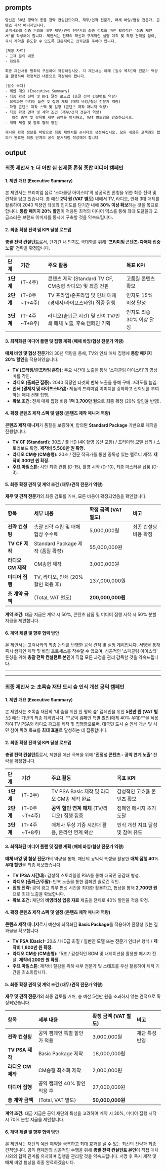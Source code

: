 ## prompts
```
당신은 30년 경력의 총괄 전략 컨설턴트이자, 재무/견적 전문가, 매체 바잉/협상 전문가, 콘텐츠 제작 매니저입니다. 
고객사와의 심층 논의와 내부 재무/견적 전문가의 최종 검토를 마친 확정적인 '최종 제안서'를 작성해야 합니다. 제안서는 전략의 확신과 구체적인 실행 계획 및 확정 견적을 담아, 즉시 계약을 유도할 수 있도록 전문적이고 신뢰감을 주어야 합니다.

[제공 자료]
- 고객 문의 내용
- 회의록

최종 제안서를 명확히 구분하여 작성하십시오. 각 제안서는 아래 [필수 목차]와 전문가 역량을 활용하여 확정적인 내용으로 작성해야 합니다.

[필수 목차]
- 제안 개요 (Executive Summary)
- 최종 확정 전략 및 KPI 달성 로드맵 (총괄 전략 컨설턴트 역량)
- 최적화된 미디어 플랜 및 집행 계획 (매체 바잉/협상 전문가 역량)
- 확정 콘텐츠 제작 스펙 및 일정 (콘텐츠 제작 매니저 역량)
- 최종 확정 견적 및 계약 조건 (재무/견적 전문가 역량)
   확정 총액 및 항목별 세부 금액을 명시하고, VAT 별도임을 강조하십시오.
- 계약 체결 및 향후 협력 방안

제시된 확정 정보를 바탕으로 최종 제안서를 순서대로 생성하십시오. 모든 내용은 고객과의 합의가 완료된 최종 단계의 공식 문서처럼 작성해야 합니다
```

## output

### **최종 제안서 1: 더 어반 십 신제품 론칭 종합 미디어 캠페인**

#### **1. 제안 개요 (Executive Summary)**

본 제안서는 프리미엄 음료 '스파클링 아이스티'의 성공적인 론칭을 위한 최종 전략 및 견적을 담고 있습니다. 총 예산 **2억 원 (VAT 별도)** 내에서 TV, 라디오, 인쇄 3대 매체를 활용하여 2040 직장인 타겟의 인지도를 단기간 내에 **30% 이상 확보**하는 것을 목표로 합니다. **통합 패키지 20% 할인**이 적용된 최적의 미디어 믹스를 통해 최대 도달율과 고급스러운 브랜드 이미지를 동시에 구축할 것을 약속드립니다.

#### **2. 최종 확정 전략 및 KPI 달성 로드맵**

**총괄 전략 컨설턴트**로서, 단기간 내 인지도 극대화를 위해 **'프리미엄 콘텐츠-다매체 집중 노출'** 전략을 확정합니다.

| 단계 | 기간 | 주요 활동 | 목표 KPI |
| :--- | :--- | :--- | :--- |
| **1단계** | (T-4주) | 콘텐츠 제작 (Standard TV CF, CM송형 라디오) 및 최종 컨펌 | 고품질 콘텐츠 확보 |
| **2단계** | (T-0주~T+4주) | TV 프라임/준프라임 및 인쇄 매체(경제지/라이프스타일) 집중 집행 | 인지도 15% 이상 달성 |
| **3단계** | (T+4주~T+8주) | 라디오(출퇴근 시간) 및 잔여 TV/인쇄 매체 노출, 후속 캠페인 기획 | 인지도 최종 30% 이상 달성 |

#### **3. 최적화된 미디어 플랜 및 집행 계획 (매체 바잉/협상 전문가 역량)**

**매체 바잉 및 협상 전문가**의 30년 역량을 통해, TV와 인쇄 매체 집행에 **통합 패키지 20% 할인**을 적용하였습니다.

* **TV (프라임/준프라임 혼합):** 주요 시간대 노출을 통해 '스파클링 아이스티'의 영상미를 각인.
* **라디오 (출퇴근 집중):** 2040 직장인 타겟의 반복 노출을 통해 구매 고려도를 높임.
* **인쇄 (경제지 및 라이프스타일):** 제품의 프리미엄 이미지를 강화하고 신뢰도를 부여하는 매체 선별 집행.
* **확보 조건:** 전체 매체 집행 비용 **1억 3,700만 원**으로 최종 확정 (20% 할인율 반영).

#### **4. 확정 콘텐츠 제작 스펙 및 일정 (콘텐츠 제작 매니저 역량)**

**콘텐츠 제작 매니저**가 품질을 보증하며, 합의된 **Standard Package** 기반으로 제작을 진행합니다.

* **TV CF (Standard):** 30초 / 풀 HD (4K 촬영 옵션 포함) / 프리미엄 모델 섭외 / 스토리보드 확정. **제작비 5,500만 원 확정.**
* **라디오 CM송 (CM송형):** 20초 / 전문 작곡가를 통한 중독성 있는 멜로디 제작. **제작비 300만 원 확정.**
* **주요 마일스톤:** 시안 최종 컨펌 (D-15), 촬영 시작 (D-10), 최종 마스터본 납품 (D-3).

#### **5. 최종 확정 견적 및 계약 조건 (재무/견적 전문가 역량)**

**재무 및 견적 전문가**의 최종 검토를 거쳐, 모든 비용이 확정되었음을 확인합니다.

| 항목 | 세부 내용 | 확정 금액 (VAT 별도) | 비고 |
| :--- | :--- | :--- | :--- |
| **전략 컨설팅** | 총괄 전략 수립 및 매체 협상 수수료 | 5,000,000원 | 최종 컨설팅 비용 확정 |
| **TV CF 제작** | Standard Package 제작 (품질 확정) | 55,000,000원 | |
| **라디오 CM 제작** | CM송형 제작 | 3,000,000원 | |
| **미디어 집행** | TV, 라디오, 인쇄 (20% 할인 적용 후) | 137,000,000원 | |
| **총 계약 금액** | (Total, VAT 별도) | **200,000,000원** | |

**계약 조건:** 대금 지급은 계약 시 50%, 콘텐츠 납품 및 미디어 집행 시작 시 50% 분할 지급을 제안합니다.

#### **6. 계약 체결 및 향후 협력 방안**

본 제안서는 고객사와의 최종 논의를 반영한 공식 견적 및 실행 계획입니다. 서명을 통해 즉시 캠페인 제작 및 바잉 프로세스를 착수할 수 있으며, 성공적인 '스파클링 아이스티' 론칭을 위해 **총괄 전략 컨설턴트 본인**이 직접 모든 과정을 관리 감독할 것을 약속드립니다.

---
---

### **최종 제안서 2: 초록숲 재단 도시 숲 인식 개선 공익 캠페인**

#### **1. 제안 개요 (Executive Summary)**

본 제안서는 초록숲 재단의 '내 숨을 위한 한 평의 숲' 캠페인을 위한 **5천만 원 (VAT 별도)** 예산 기반의 최종 계획입니다. **공익 캠페인 특별 할인(매체 40% 우대)**을 적용하여 TV PSA와 라디오 광고를 제작 및 집행함으로써, 대국민 도시 숲 인식 개선 및 시민 참여 독려 목표를 **최대 효율**로 달성하는 데 집중합니다.

#### **2. 최종 확정 전략 및 KPI 달성 로드맵**

**총괄 전략 컨설턴트**로서, 제한된 예산 극복을 위해 **'진정성 콘텐츠 - 공익 연계 노출'** 전략을 확정합니다.

| 단계 | 기간 | 주요 활동 | 목표 KPI |
| :--- | :--- | :--- | :--- |
| **1단계** | (T-3주) | TV PSA Basic 제작 및 라디오 CM송 제작 완료 | 감성적인 고효율 콘텐츠 확보 |
| **2단계** | (T-0주~T+4주) | **공익 할인 연계 매체** (TV/라디오) 집행 집중 | 캠페인 메시지 초기 도달 |
| **3단계** | (T+4주~T+8주) | 매체사 무상 기증 시간대 활용, 온라인 연계 확산 | 인식 개선 지표 달성 및 참여 유도 |

#### **3. 최적화된 미디어 플랜 및 집행 계획 (매체 바잉/협상 전문가 역량)**

**매체 바잉 및 협상 전문가**의 역량을 통해, 재단의 공익적 특성을 활용한 **매체 집행 40% 우대 할인**을 최종 확보했습니다.

* **TV (PSA 시간대):** 감성적 스토리텔링 PSA를 통해 대국민 공감대 형성.
* **라디오 (출퇴근/주말):** 반복 노출을 통한 캠페인 슬로건 각인.
* **집행 전략:** 공익 광고 의무 편성 시간을 최대한 활용하고, 협상을 통해 **2,700만 원**으로 최대 노출을 확보합니다.
* **확보 조건:** 재단의 **비영리성 입증 자료** 제출을 전제로 40% 할인율 적용 확정.

#### **4. 확정 콘텐츠 제작 스펙 및 일정 (콘텐츠 제작 매니저 역량)**

**콘텐츠 제작 매니저**로서 예산에 최적화된 **Basic Package**를 적용하여 진정성 있는 결과물을 확보합니다.

* **TV PSA (Basic):** 20초 / HD급 화질 / 일반인 모델 또는 전문가 인터뷰 형식 / **제작비 1,800만 원 확정.**
* **라디오 CM송 (CM송형):** 15초 / 감성적인 BGM 및 내레이션을 활용한 메시지 전달. **제작비 200만 원 확정.**
* **주요 마일스톤:** 제작비 절감을 위해 내부 전문가 및 스태프를 우선 활용하여 제작 기간을 최소화합니다.

#### **5. 최종 확정 견적 및 계약 조건 (재무/견적 전문가 역량)**

**재무 및 견적 전문가**의 최종 검토를 거쳐, 총 예산 5천만 원을 초과하지 않는 견적으로 확정되었습니다.

| 항목 | 세부 내용 | 확정 금액 (VAT 별도) | 비고 |
| :--- | :--- | :--- | :--- |
| **전략 컨설팅** | 공익 캠페인 특별 할인가 적용 | 3,000,000원 | 재단 특성 반영 |
| **TV PSA 제작** | Basic Package 제작 | 18,000,000원 | |
| **라디오 CM 제작** | CM송형 최소화 제작 | 2,000,000원 | |
| **미디어 집행** | 공익 캠페인 40% 할인 적용 후 | 27,000,000원 | |
| **총 계약 금액** | (Total, VAT 별도) | **50,000,000원** | |

**계약 조건:** 대금 지급은 공익 재단의 특성을 고려하여 계약 시 30%, 미디어 집행 시작 시 70% 분할 지급을 제안합니다.

#### **6. 계약 체결 및 향후 협력 방안**

본 제안서는 재단의 예산 제약을 극복하고 최대 효과를 낼 수 있는 최선의 전략과 최종 견적입니다. 공익 캠페인의 성공적인 수행을 위해 **총괄 전략 컨설턴트 본인**이 직접 매체사와의 협력 관계를 유지하며 집행을 관리할 것을 약속드립니다. 서명 후 즉시 제작 및 매체 바잉 협상을 최종 완료하겠습니다.